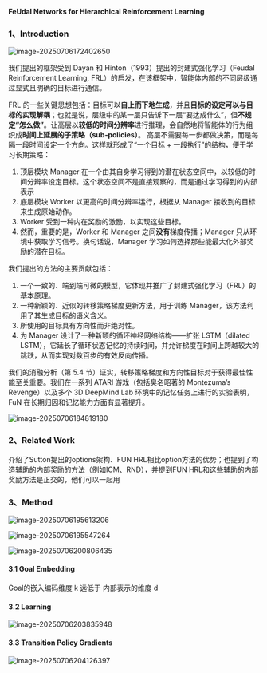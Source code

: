 **FeUdal Networks for Hierarchical Reinforcement Learning**

### 1、Introduction

![image-20250706172402650](img/image-20250706172402650.png)

我们提出的框架受到 Dayan 和 Hinton（1993）提出的封建式强化学习（Feudal Reinforcement Learning, FRL）的启发，在该框架中，智能体内部的不同层级通过显式且明确的目标进行通信。

FRL 的一些关键思想包括：目标可以**自上而下地生成**，并且**目标的设定可以与目标的实现解耦**；也就是说，层级中的某一层只告诉下一层“要达成什么”，但**不规定“怎么做”**。让高层以**较低的时间分辨率**进行推理，会自然地将智能体的行为组织成**时间上延展的子策略（sub-policies）**。   高层不需要每一步都做决策，而是每隔一段时间设定一个方向。这样就形成了“一个目标 + 一段执行”的结构，便于学习长期策略：

1. 顶层模块 Manager 在一个由其自身学习得到的潜在状态空间中，以较低的时间分辨率设定目标。这个状态空间不是直接观察的，而是通过学习得到的内部表示
2. 底层模块 Worker 以更高的时间分辨率运行，根据从 Manager 接收到的目标来生成原始动作。
3. Worker 受到一种内在奖励的激励，以实现这些目标。
4. 然而，重要的是，Worker 和 Manager 之间**没有**梯度传播；Manager 只从环境中获取学习信号。换句话说，Manager 学习如何选择那些能最大化外部奖励的潜在目标。

我们提出的方法的主要贡献包括：

1. 一个一致的、端到端可微的模型，它体现并推广了封建式强化学习（FRL）的基本原理。
2. 一种新颖的、近似的转移策略梯度更新方法，用于训练 Manager，该方法利用了其生成目标的语义含义。
3. 所使用的目标具有方向性而非绝对性。
4. 为 Manager 设计了一种新颖的循环神经网络结构——扩张 LSTM（dilated LSTM），它延长了循环状态记忆的持续时间，并允许梯度在时间上跨越较大的跳跃，从而实现对数百步的有效反向传播。

我们的消融分析（第 5.4 节）证实，转移策略梯度和方向性目标对于获得最佳性能至关重要。我们在一系列 ATARI 游戏（包括臭名昭著的 Montezuma’s Revenge）以及多个 3D DeepMind Lab 环境中的记忆任务上进行的实验表明，FuN 在长期归因和记忆能力方面有显著提升。

![image-20250706184819180](img/image-20250706184819180.png)



### 2、Related Work

介绍了Sutton提出的options架构、FUN HRL相比option方法的优势；也提到了构造辅助的内部奖励的方法（例如ICM、RND），并提到FUN HRL和这些辅助的内部奖励方法是正交的，他们可以一起用

### 3、Method

![image-20250706195613206](img/image-20250706195613206.png)

![image-20250706195547264](img/image-20250706195547264.png)

![image-20250706200806435](img/image-20250706200806435.png)

#### 3.1 Goal Embedding

Goal的嵌入编码维度 k 远低于 内部表示的维度 d

#### 3.2 Learning

![image-20250706203835948](img/image-20250706203835948.png)

#### 3.3 Transition Policy Gradients

![image-20250706204126397](img/image-20250706204126397.png)